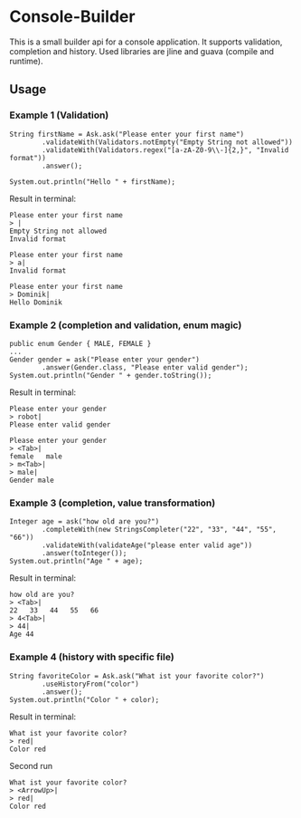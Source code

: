 # Console-Builder

This is a small builder api for a console application. It supports validation, completion and history. Used libraries are jline and guava (compile and runtime).

## Usage

### Example 1 (Validation)
    
    String firstName = Ask.ask("Please enter your first name")
            .validateWith(Validators.notEmpty("Empty String not allowed"))
            .validateWith(Validators.regex("[a-zA-Z0-9\\-]{2,}", "Invalid format"))
            .answer();
            
    System.out.println("Hello " + firstName);
    
Result in terminal: 
    
    Please enter your first name
    > |
    Empty String not allowed
    Invalid format
                      
    Please enter your first name
    > a|
    Invalid format  
                      
    Please enter your first name
    > Dominik|
    Hello Dominik
    
### Example 2 (completion and validation, enum magic)
              
    public enum Gender { MALE, FEMALE }
    ...                                
    Gender gender = ask("Please enter your gender")
            .answer(Gender.class, "Please enter valid gender");
    System.out.println("Gender " + gender.toString());  
    
Result in terminal: 

    Please enter your gender     
    > robot|
    Please enter valid gender
    
    Please enter your gender
    > <Tab>|
    female   male 
    > m<Tab>| 
    > male|
    Gender male

### Example 3 (completion, value transformation)
                                                    
    Integer age = ask("how old are you?")
            .completeWith(new StringsCompleter("22", "33", "44", "55", "66"))
            .validateWith(validateAge("please enter valid age"))
            .answer(toInteger());          
    System.out.println("Age " + age);  
    
    
Result in terminal: 

    how old are you?
    > <Tab>|
    22   33   44   55   66   
    > 4<Tab>|
    > 44|
    Age 44
    
    
### Example 4 (history with specific file)
    
    String favoriteColor = Ask.ask("What ist your favorite color?")
            .useHistoryFrom("color")
            .answer();                                   
    System.out.println("Color " + color); 
    
Result in terminal: 

    What ist your favorite color?
    > red|
    Color red
    
Second run

    What ist your favorite color?
    > <ArrowUp>|
    > red|     
    Color red
    
        